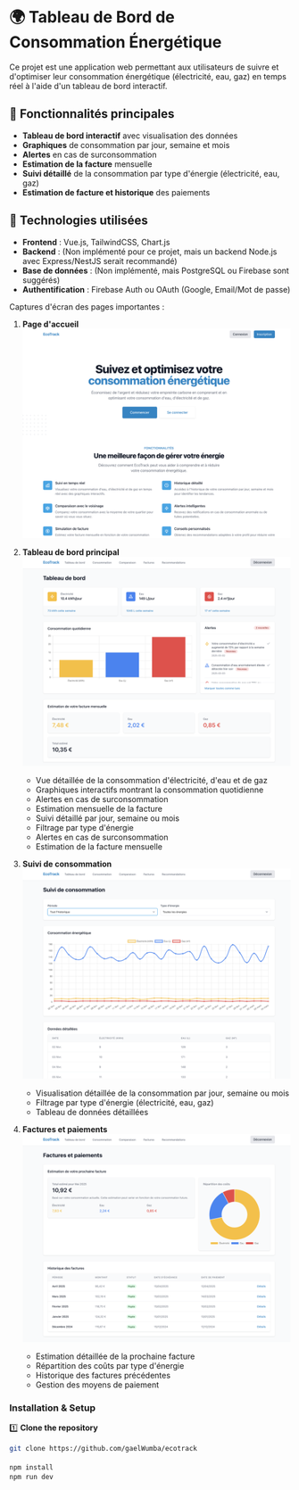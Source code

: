 # 🌍 Tableau de Bord de Consommation Énergétique

Ce projet est une application web permettant aux utilisateurs de suivre et d'optimiser leur consommation énergétique (électricité, eau, gaz) en temps réel à l'aide d'un tableau de bord interactif.

## 🚀 Fonctionnalités principales

- **Tableau de bord interactif** avec visualisation des données
- **Graphiques** de consommation par jour, semaine et mois
- **Alertes** en cas de surconsommation
- **Estimation de la facture** mensuelle
- **Suivi détaillé** de la consommation par type d'énergie (électricité, eau, gaz)
- **Estimation de facture et historique** des paiements

## 🎨 Technologies utilisées

- **Frontend** : Vue.js, TailwindCSS, Chart.js
- **Backend** : (Non implémenté pour ce projet, mais un backend Node.js avec Express/NestJS serait recommandé)
- **Base de données** : (Non implémenté, mais PostgreSQL ou Firebase sont suggérés)
- **Authentification** : Firebase Auth ou OAuth (Google, Email/Mot de passe)

Captures d'écran des pages importantes :

1. **Page d'accueil**  
   ![Page d'accueil](public/home.png)

2. **Tableau de bord principal**  
   ![Tableau de bord](public/dashboard.png)

    - Vue détaillée de la consommation d'électricité, d'eau et de gaz
    - Graphiques interactifs montrant la consommation quotidienne
    - Alertes en cas de surconsommation
    - Estimation mensuelle de la facture
    - Suivi détaillé par jour, semaine ou mois
    - Filtrage par type d'énergie
    - Alertes en cas de surconsommation
    - Estimation de la facture mensuelle
   
2. **Suivi de consommation**  
   ![Tableau de bord](public/consommation.png)
    - Visualisation détaillée de la consommation par jour, semaine ou mois
    - Filtrage par type d'énergie (électricité, eau, gaz)
    - Tableau de données détaillées

2. **Factures et paiements**  
   ![Tableau de bord](public/factures.png)
    - Estimation détaillée de la prochaine facture
    - Répartition des coûts par type d'énergie
    - Historique des factures précédentes
    - Gestion des moyens de paiement

###  Installation & Setup
1️⃣ **Clone the repository**  
```sh
git clone https://github.com/gaelWumba/ecotrack  

npm install  
npm run dev  


